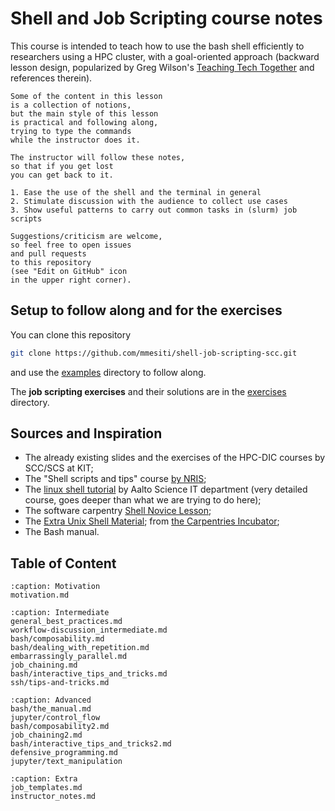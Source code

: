# Shell and Job Scripting course notes

This course is intended to teach 
how to use the bash shell efficiently
to researchers using a HPC cluster,
with a goal-oriented approach
(backward lesson design,
popularized by Greg Wilson's 
[Teaching Tech Together](https://teachtogether.tech/en/)
and references therein).


```{admonition} Teaching style: Type along
Some of the content in this lesson 
is a collection of notions,
but the main style of this lesson
is practical and following along,
trying to type the commands 
while the instructor does it.

The instructor will follow these notes,
so that if you get lost 
you can get back to it.
```


```{objectives}
1. Ease the use of the shell and the terminal in general
2. Stimulate discussion with the audience to collect use cases
3. Show useful patterns to carry out common tasks in (slurm) job scripts
```

```{admonition} Suggestions welcome!
Suggestions/criticism are welcome,
so feel free to open issues 
and pull requests 
to this repository
(see "Edit on GitHub" icon
in the upper right corner).
```

## Setup to follow along and for the exercises

You can clone this repository
```bash
git clone https://github.com/mmesiti/shell-job-scripting-scc.git 
```
and use the [examples](https://github.com/mmesiti/shell-job-scripting-scc/tree/main/examples) directory to follow along.

The **job scripting exercises** and their solutions are in the [exercises](https://github.com/mmesiti/shell-job-scripting-scc/tree/main/exercises) directory.


## Sources and Inspiration

- The already existing slides and the exercises of the HPC-DIC courses by SCC/SCS at KIT;
- The "Shell scripts and tips" course [by NRIS](https://training.pages.sigma2.no/tutorials/shell-scripts-and-tips/);
- The [linux shell tutorial](https://aaltoscicomp.github.io/linux-shell/) by Aalto Science IT department (very detailed course, goes deeper than what we are trying to do here);
- The software carpentry [Shell Novice Lesson](https://swcarpentry.github.io/shell-novice/);
- The [Extra Unix Shell Material](https://carpentries-incubator.github.io/shell-extras/);
  from [the Carpentries Incubator](https://github.com/carpentries-incubator/proposals/#the-carpentries-incubator);
- The Bash manual.



## Table of Content

```{toctree}
:caption: Motivation
motivation.md
```
```{toctree}
:caption: Intermediate 
general_best_practices.md
workflow-discussion_intermediate.md
bash/composability.md
bash/dealing_with_repetition.md
embarrassingly_parallel.md
job_chaining.md
bash/interactive_tips_and_tricks.md
ssh/tips-and-tricks.md
```
```{toctree}
:caption: Advanced 
bash/the_manual.md
jupyter/control_flow
bash/composability2.md
job_chaining2.md
bash/interactive_tips_and_tricks2.md
defensive_programming.md
jupyter/text_manipulation
```
```{toctree}
:caption: Extra 
job_templates.md
instructor_notes.md
```



